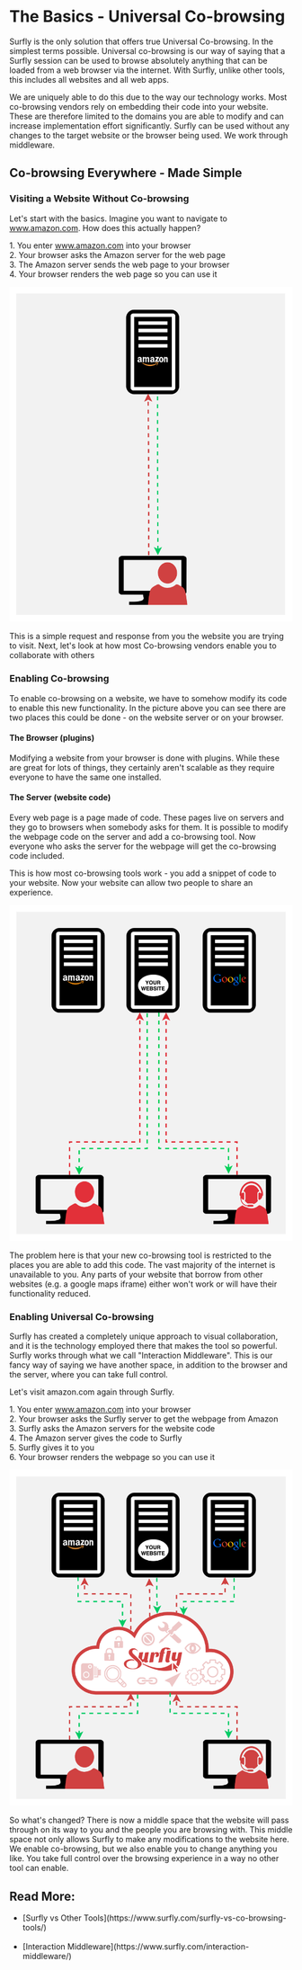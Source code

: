 # The Basics - Universal Co-browsing

Surfly is the only solution that offers true Universal Co-browsing. In the simplest terms possible. Universal co-browsing is our way of saying that a Surfly session can be used to browse absolutely anything that can be loaded from a web browser via the internet. With Surfly, unlike other tools, this includes all websites and all web apps.

We are uniquely able to do this due to the way our technology works. Most co-browsing vendors rely on embedding their code into your website. These are therefore limited to the domains you are able to modify and can increase implementation effort significantly. Surfly can be used without any changes to the target website or the browser being used. We work through middleware.

## Co-browsing Everywhere - Made Simple

### Visiting a Website Without Co-browsing

Let's start with the basics. Imagine you want to navigate to www.amazon.com. How does this actually happen?

<span class="red bold">1.</span> You enter www.amazon.com into your browser <br>
<span class="red bold">2.</span> Your browser asks the Amazon server for the web page <br>
<span class="red bold">3.</span> The Amazon server sends the web page to your browser <br>
<span class="red bold">4.</span> Your browser renders the web page so you can use it <br>

<div class=image-container>
<img class="medium-image" src="https://raw.githubusercontent.com/JSPOON3R/JSPOON3R.github.io/main/guide/images/request.png" alt="Medium Image">
</div>

This is a simple request and response from you the website you are trying to visit. Next, let's look at how most Co-browsing vendors enable you to collaborate with others 


### Enabling Co-browsing

To enable co-browsing on a website, we have to somehow modify its code to enable this new functionality. In the picture above you can see there are two places this could be done - on the website server or on your browser.

#### The Browser (plugins)

Modifying a website from your browser is done with plugins. While these are great for lots of things, they certainly aren't scalable as they require everyone to have the same one installed. 

#### The Server (website code)

Every web page is a page made of code. These pages live on servers and they go to browsers when somebody asks for them. It is possible to modify the webpage code on the server and add a co-browsing tool. Now everyone who asks the server for the webpage will get the co-browsing code included. 

This is how most co-browsing tools work - you add a snippet of code to your website. Now your website can allow two people to share an experience. 

<div class=image-container>
<img class="medium-image" src="https://raw.githubusercontent.com/JSPOON3R/JSPOON3R.github.io/main/guide/images/embedded.png" alt="Medium Image">
</div>

The problem here is that your new co-browsing tool is restricted to the places you are able to add this code. The vast majority of the internet is unavailable to you. Any parts of your website that borrow from other websites (e.g. a google maps iframe) either won't work or will have their functionality reduced. 

### Enabling Universal Co-browsing

Surfly has created a completely unique approach to visual collaboration, and it is the technology employed there that makes the tool so powerful. Surfly works through what we call "Interaction Middleware". This is our fancy way of saying we have another space, in addition to the browser and the server, where you can take full control. 

Let's visit amazon.com again through Surfly. 

<span class="red bold">1.</span> You enter www.amazon.com into your browser <br>
<span class="red bold">2.</span> Your browser asks the Surfly server to get the webpage from Amazon <br>
<span class="red bold">3.</span> Surfly asks the Amazon servers for the website code <br>
<span class="red bold">4.</span> The Amazon server gives the code to Surfly <br>
<span class="red bold">5.</span> Surfly gives it to you <br>
<span class="red bold">6.</span> Your browser renders the webpage so you can use it <br>

<div class=image-container>
<img class="medium-image" src="https://raw.githubusercontent.com/JSPOON3R/JSPOON3R.github.io/main/guide/images/Surfly.png" alt="Medium Image">
</div>

So what's changed? There is now a middle space that the website will pass through on its way to you and the people you are browsing with. This middle space not only allows Surfly to make any modifications to the website here. We enable co-browsing, but we also enable you to change anything you like. You take full control over the browsing experience in a way no other tool can enable. 

## Read More:<br>
<ul>
<li class="red bold"><a class="dark-gray normal-font">[Surfly vs Other Tools](https://www.surfly.com/surfly-vs-co-browsing-tools/)<br></a></li><br>
<li class="red bold"><a class="dark-gray normal-font">[Interaction Middleware](https://www.surfly.com/interaction-middleware/)<br></a></li><br>
</ul>
